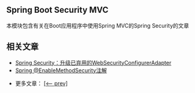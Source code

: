 ## Spring Boot Security MVC

本模块包含有关在Boot应用程序中使用Spring MVC的Spring Security的文章

## 相关文章

+ [Spring Security：升级已弃用的WebSecurityConfigurerAdapter](http://tu-yucheng.github.io/springsecurity/2023/05/17/spring-deprecated-websecurityconfigureradapter.html)
+ [Spring @EnableMethodSecurity注解](http://tu-yucheng.github.io/springsecurity/2023/05/17/spring-enablemethodsecurity.html)

- 更多文章： [[<-- prev]](../spring-security-web-boot-3/README.md)